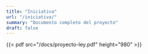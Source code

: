 ```yaml
---
title: "Iniciativa"
url: "/iniciativa/"
summary: "Documento completo del proyecto"
draft: false
---
```

{{< pdf src="/docs/proyecto-ley.pdf" height="980" >}}
